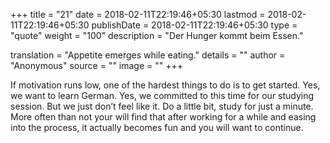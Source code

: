 +++
title        = "21"
date         = 2018-02-11T22:19:46+05:30
lastmod      = 2018-02-11T22:19:46+05:30
publishDate  = 2018-02-11T22:19:46+05:30
type         = "quote"
weight       = "100"
description  = "Der Hunger kommt beim Essen."

translation  = "Appetite emerges while eating."
details      = ""
author       = "Anonymous"
source       = ""
image        = ""
+++

If motivation runs low, one of the hardest things to do is to get started. Yes, we want to learn German. Yes, we committed to this time for our studying session. But we just don’t feel like it. Do a little bit, study for just a minute. More often than not your will find that after working for a while and easing into the process, it actually becomes fun and you will want to continue.
